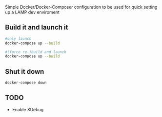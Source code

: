 Simple Docker/Docker-Composer configuration to be used for quick setting up a LAMP dev enviroment


## Build it and launch it
```bash
#only launch
docker-compose up --build

#(force re-)build and launch
docker-compose up --build
```

## Shut it down
```bash
docker-compose down
```

## TODO
* Enable XDebug 
